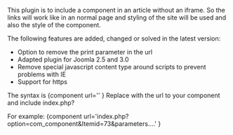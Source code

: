 This plugin is to include a component in an article without an iframe. So the links will work like in an normal page and styling of the site will be used and also the style of the component.

The following features are added, changed or solved in the latest version:
* Option to remove the print parameter in the url
* Adapted plugin for Joomla 2.5 and 3.0
* Remove special javascript content type around scripts to prevent problems with IE
* Support for https

The syntax is {component url='' }
Replace with the url to your component and include index.php?

For example:
{component url='index.php?option=com_component&Itemid=73&parameters....' }
